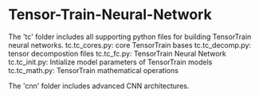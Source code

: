 # Tensor-Train-Neural-Network

The 'tc' folder includes all supporting python files for building TensorTrain neural networks.
  tc.tc_cores.py: core TensorTrain bases
  tc.tc_decomp.py: tensor decompostion files
  tc.tc_fc.py: TensorTrain Neural Network
  tc.tc_init.py: Intialize model parameters of TensorTrain models
  tc.tc_math.py: TensorTrain mathematical operations
  
 The 'cnn' folder includes advanced CNN architectures.
 
 



